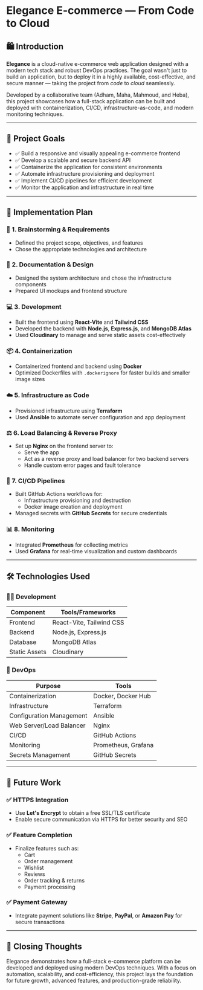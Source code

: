 # Elegance E-commerce — From Code to Cloud

## 🛍️ Introduction

**Elegance** is a cloud-native e-commerce web application designed with a modern tech stack and robust DevOps practices. The goal wasn't just to build an application, but to deploy it in a highly available, cost-effective, and secure manner — taking the project from *code* to *cloud* seamlessly.

Developed by a collaborative team (Adham, Maha, Mahmoud, and Heba), this project showcases how a full-stack application can be built and deployed with containerization, CI/CD, infrastructure-as-code, and modern monitoring techniques.

---

## 🎯 Project Goals

- ✅ Build a responsive and visually appealing e-commerce frontend  
- ✅ Develop a scalable and secure backend API  
- ✅ Containerize the application for consistent environments  
- ✅ Automate infrastructure provisioning and deployment  
- ✅ Implement CI/CD pipelines for efficient development  
- ✅ Monitor the application and infrastructure in real time  

---

## 🧭 Implementation Plan

### 🧠 1. Brainstorming & Requirements
- Defined the project scope, objectives, and features
- Chose the appropriate technologies and architecture

### 📄 2. Documentation & Design
- Designed the system architecture and chose the infrastructure components
- Prepared UI mockups and frontend structure

### 💻 3. Development
- Built the frontend using **React-Vite** and **Tailwind CSS**
- Developed the backend with **Node.js**, **Express.js**, and **MongoDB Atlas**
- Used **Cloudinary** to manage and serve static assets cost-effectively

### 📦 4. Containerization
- Containerized frontend and backend using **Docker**
- Optimized Dockerfiles with `.dockerignore` for faster builds and smaller image sizes

### ☁️ 5. Infrastructure as Code
- Provisioned infrastructure using **Terraform**
- Used **Ansible** to automate server configuration and app deployment

### ⚖️ 6. Load Balancing & Reverse Proxy
- Set up **Nginx** on the frontend server to:
  - Serve the app
  - Act as a reverse proxy and load balancer for two backend servers
  - Handle custom error pages and fault tolerance

### 🔄 7. CI/CD Pipelines
- Built GitHub Actions workflows for:
  - Infrastructure provisioning and destruction
  - Docker image creation and deployment
- Managed secrets with **GitHub Secrets** for secure credentials

### 📊 8. Monitoring
- Integrated **Prometheus** for collecting metrics
- Used **Grafana** for real-time visualization and custom dashboards

---

## 🛠️ Technologies Used

### 👨‍💻 Development
| Component     | Tools/Frameworks         |
|--------------|---------------------------|
| Frontend      | React-Vite, Tailwind CSS  |
| Backend       | Node.js, Express.js       |
| Database      | MongoDB Atlas             |
| Static Assets | Cloudinary                |

### 🚀 DevOps
| Purpose                  | Tools                                |
|--------------------------|--------------------------------------|
| Containerization         | Docker, Docker Hub                   |
| Infrastructure           | Terraform                            |
| Configuration Management | Ansible                              |
| Web Server/Load Balancer | Nginx                                |
| CI/CD                    | GitHub Actions                       |
| Monitoring               | Prometheus, Grafana                  |
| Secrets Management       | GitHub Secrets                       |

---

## 🔮 Future Work

### ✅ HTTPS Integration
- Use **Let's Encrypt** to obtain a free SSL/TLS certificate
- Enable secure communication via HTTPS for better security and SEO

### ✅ Feature Completion
- Finalize features such as:
  - Cart
  - Order management
  - Wishlist
  - Reviews
  - Order tracking & returns
  - Payment processing

### ✅ Payment Gateway
- Integrate payment solutions like **Stripe**, **PayPal**, or **Amazon Pay** for secure transactions

---

## 📢 Closing Thoughts

Elegance demonstrates how a full-stack e-commerce platform can be developed and deployed using modern DevOps techniques. With a focus on automation, scalability, and cost-efficiency, this project lays the foundation for future growth, advanced features, and production-grade reliability.
